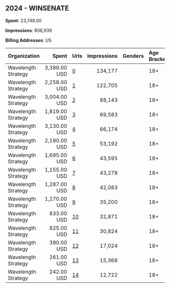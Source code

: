 ## 2024 - WINSENATE 
**Spent**: 23,748.00

**Impressions**: 806,939

**Billing Addresses**: US

|Organization|Spent|Urls|Impressions|Genders|Age Brackets|Country Codes|
|:---|---:|:---|---:|:---|:---|:---|
|Wavelength Strategy|3,389.00 USD|[0](https://www.snap.com/political-ads/asset/6b800b3478529ded9362d8d7f3c9c3f0cde729ffd2f25b3477f9e6463e7d97c9?mediaType=mp4)|134,177||18+|united states|
|Wavelength Strategy|2,258.00 USD|[1](https://www.snap.com/political-ads/asset/0836cb503592ec710c53c0b43b49cabe46339616cf2024dc3d414308cb5b2159?mediaType=mp4)|122,705||18+|united states|
|Wavelength Strategy|3,004.00 USD|[2](https://www.snap.com/political-ads/asset/9be8004153525bec310d6afe29f0e8c231826fc08ed595250509451412997b49?mediaType=mp4)|88,143||18+|united states|
|Wavelength Strategy|1,819.00 USD|[3](https://www.snap.com/political-ads/asset/6e3c901538dd054cc02f7fd63dacce64c9ad9af157a32889ea0a74657da4330c?mediaType=mp4)|69,583||18+|united states|
|Wavelength Strategy|3,130.00 USD|[4](https://www.snap.com/political-ads/asset/9be8004153525bec310d6afe29f0e8c231826fc08ed595250509451412997b49?mediaType=mp4)|66,174||18+|united states|
|Wavelength Strategy|2,190.00 USD|[5](https://www.snap.com/political-ads/asset/9be8004153525bec310d6afe29f0e8c231826fc08ed595250509451412997b49?mediaType=mp4)|53,192||18+|united states|
|Wavelength Strategy|1,695.00 USD|[6](https://www.snap.com/political-ads/asset/ee8faf92c84499aecac0496828ed59a2b12dfd96ca5bc5eb7f0d7efa9accad76?mediaType=mp4)|43,595||18+|united states|
|Wavelength Strategy|1,155.00 USD|[7](https://www.snap.com/political-ads/asset/0836cb503592ec710c53c0b43b49cabe46339616cf2024dc3d414308cb5b2159?mediaType=mp4)|43,278||18+|united states|
|Wavelength Strategy|1,287.00 USD|[8](https://www.snap.com/political-ads/asset/2b70f8ac15245616e46614e0f9882dabcde07473dd0b05e3e7ae10afd876dd92?mediaType=mp4)|42,083||18+|united states|
|Wavelength Strategy|1,270.00 USD|[9](https://www.snap.com/political-ads/asset/d804140444c4bf74a61281b54c355087c79ce9bebfaaa7b24e00e55ba5ccba9a?mediaType=mp4)|35,200||18+|united states|
|Wavelength Strategy|833.00 USD|[10](https://www.snap.com/political-ads/asset/3cc0e381cd06dcf3a4a80b51830a056294ac34a720dd2d3c034f35d9f68ae018?mediaType=mp4)|32,871||18+|united states|
|Wavelength Strategy|825.00 USD|[11](https://www.snap.com/political-ads/asset/0836cb503592ec710c53c0b43b49cabe46339616cf2024dc3d414308cb5b2159?mediaType=mp4)|30,824||18+|united states|
|Wavelength Strategy|390.00 USD|[12](https://www.snap.com/political-ads/asset/5aa122bd65c16ab885a7d48e25cb48a8b961f9e83697939cf1508bc639f770c3?mediaType=jpg)|17,024||18+|united states|
|Wavelength Strategy|261.00 USD|[13](https://www.snap.com/political-ads/asset/5aa122bd65c16ab885a7d48e25cb48a8b961f9e83697939cf1508bc639f770c3?mediaType=jpg)|15,368||18+|united states|
|Wavelength Strategy|242.00 USD|[14](https://www.snap.com/political-ads/asset/5aa122bd65c16ab885a7d48e25cb48a8b961f9e83697939cf1508bc639f770c3?mediaType=jpg)|12,722||18+|united states|
